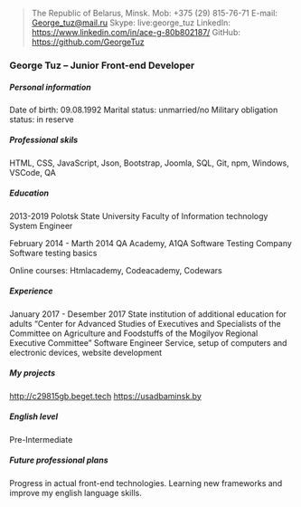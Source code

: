 > The Republic of Belarus, Minsk.
> Mob: +375 (29) 815-76-71
> E-mail: George_tuz@mail.ru
> Skype: live:george_tuz
> LinkedIn: <https://www.linkedin.com/in/ace-g-80b802187/>
> GitHub: <https://github.com/GeorgeTuz>

### George Tuz – Junior Front-end Developer

##### Personal information
Date of birth: 09.08.1992
Marital status: unmarried/no
Military obligation status: in reserve

##### Professional skils
HTML, CSS, JavaScript, Json, Bootstrap, Joomla, SQL, Git, npm, Windows, VSCode, QA

##### Education
2013-2019
Polotsk State University
Faculty of Information technology
System Engineer

February 2014 - Marth 2014
QA Academy, A1QA Software Testing Company
Software testing basics

Online courses: Htmlacademy, Codeacademy, Codewars

##### Experience
January 2017 - Desember 2017
State institution of additional education for adults “Center for Advanced Studies of Executives and Specialists of the Committee on Agriculture and Foodstuffs of the Mogilyov Regional Executive Committee”
Software Engineer
Service, setup of computers and electronic devices, website development

##### My projects
<http://c29815gb.beget.tech>
<https://usadbaminsk.by>

##### English level
Pre-Intermediate

##### Future professional plans
Progress in actual front-end technologies. Learning new frameworks and improve my english language skills.